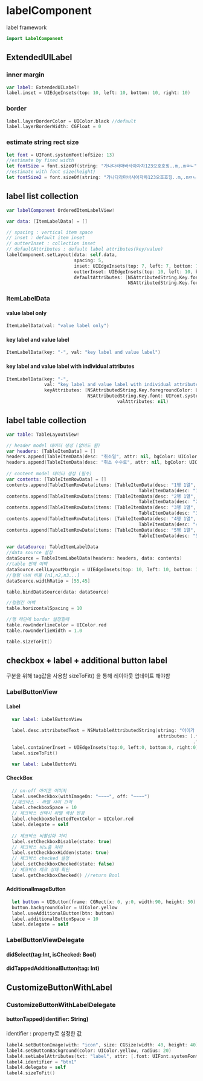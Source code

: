 # labelComponent
label framework

```swift
import LabelComponent
```

## ExtendedUILabel
### inner margin
```swift
var label: ExtendedUILabel!
label.inset = UIEdgeInsets(top: 10, left: 10, bottom: 10, right: 10)
```

### border
```swift
label.layerBorderColor = UIColor.black //default
label.layerBorderWidth: CGFloat = 0
```

### estimate string rect size
```swift
let font = UIFont.systemFont(ofSize: 13)
//estimate by fixed width
let fontSize = font.sizeOf(string: "가나다라마바사아자차123오호호힝..m,.mㅁㄴ", byWidth: 40)
//estimate with font size(height)
let fontSize2 = font.sizeOf(string: "가나다라마바사아자차123오호호힝..m,.mㅁㄴ")
```

## label list collection
```swift
var labelComponent OrderedItemLabelView!

var data: [ItemLabelData] = []

// spacing : vertical item space
// inset : default item inset
// outterInset : collection inset
// defaultAttributes : default label attributes(key/value)
labelComponent.setLayout(data: self.data, 
                         spacing: 5, 
                         inset: UIEdgeInsets(top: 7, left: 7, bottom: 7, right: 7), 
                         outterInset: UIEdgeInsets(top: 10, left: 10, bottom: 10, right: 10),
                         defaultAttributes: [NSAttributedString.Key.font: UIFont.systemFont(ofSize: 13),
                                             NSAttributedString.Key.foregroundColor: UIColor.black])
```

### ItemLabelData
#### value label only
```swift
ItemLabelData(val: "value label only")
```
#### key label and value label
```swift
ItemLabelData(key: "-", val: "key label and value label")
```

#### key label and value label with individual attributes
```swift
ItemLabelData(key: "-", 
              val: "key label and value label with individual attributes",
              keyAttributes: [NSAttributedString.Key.foregroundColor: UIColor.yellow,
                              NSAttributedString.Key.font: UIFont.systemFont(ofSize: 25)],
                                         valAttributes: nil)
```

## label table collection
```swift
var table: TableLayoutView!

// header model 데이터 생성 (없어도 됨)
var headers: [TableItemData] = []
headers.append(TableItemData(desc: "취소일", attr: nil, bgColor: UIColor.gray))
headers.append(TableItemData(desc: "취소 수수료", attr: nil, bgColor: UIColor.gray))
        
// content model 데이터 생성 (필수)
var contents: [TableItemRowData] = []
contents.append(TableItemRowData(items: [TableItemData(desc: "1행 1열", attr: nil, bgColor: nil),
                                                 TableItemData(desc: "1행 2열", attr: nil, bgColor: nil)] ))
contents.append(TableItemRowData(items: [TableItemData(desc: "2행 1열", attr: nil, bgColor: nil),
                                                 TableItemData(desc: "2행 2열", attr: nil, bgColor: nil)] ))
contents.append(TableItemRowData(items: [TableItemData(desc: "3행 1열", attr: nil, bgColor: nil),
                                                 TableItemData(desc: "3행 2열", attr: nil, bgColor: nil)] ))
contents.append(TableItemRowData(items: [TableItemData(desc: "4행 1열", attr: nil, bgColor: nil),
                                                 TableItemData(desc: "4행 2열", attr: nil, bgColor: nil)] ))
contents.append(TableItemRowData(items: [TableItemData(desc: "5행 1열", attr: nil, bgColor: nil),
                                                 TableItemData(desc: "5행 2열", attr: nil, bgColor: nil)] ))
        
var dataSource: TableItemLabelData
//data source 설정
dataSource = TableItemLabelData(headers: headers, data: contents)
//table 전체 여백
dataSource.cellLayoutMargin = UIEdgeInsets(top: 10, left: 10, bottom: 10, right: 10)
//컬럼 너비 비율 [n1,n2,n3...]
dataSource.widthRatio = [55,45]

table.bindDataSource(data: dataSource)

//컬럼간 여백
table.horizontalSpacing = 10

//행 하단에 border 설정할때
table.rowUnderlineColor = UIColor.red
table.rowUnderlieWidth = 1.0

table.sizeToFit()
```

## checkbox + label + additional button label
구분을 위해 tag값을 사용함
sizeToFit() 을 통해 레이아웃 업데이트 해야함

### LabelButtonView
#### Label
```swift
  var label: LabelButtonView
  
  label.desc.attributedText = NSMutableAttributedString(string: "어이가 없음",
                                                        attributes: [.font: UIFont.systemFont(ofSize: 15),
                                                                     .foregroundColor: UIColor.green])
  label.containerInset = UIEdgeInsets(top:0, left:0, bottom:0, right:0)
  label.sizeToFit()

  var label: LabelButtonVi
```
#### CheckBox
```swift
  // on-off 아이콘 이미지
  label.useCheckbox(withImageOn: "~~~~", off: "~~~~")
  //체크박스 - 라벨 사이 간격
  label.checkboxSpace = 10 
  // 체크박스 선택시 라벨 색상 변경
  label.checkboxSelectedTextColor = UIColor.red
  label.delegate = self
  
  // 체크박스 비활성화 처리
  label.setCheckboxDisable(state: true)
  // 체크박스 비노출 처리
  label.setCheckboxHidden(state: true)
  // 체크박스 checked 설정
  label.setCheckboxChecked(state: false)
  // 체크박스 체크 상태 확인
  label.getCheckboxChecked() //return Bool
```

#### AdditionalImageButton
```swift
  let button = UIButton(frame: CGRect(x: 0, y:0, width:90, height: 50)
  button.backgroundColor = UIColor.yellow
  label.useAdditionalButton(btn: button)
  label.additionalButtonSpace = 10
  label.delegate = self
```

### LabelButtonViewDelegate
#### didSelect(tag:Int, isChecked: Bool)
#### didTappedAdditionalButton(tag: Int)


## CustomizeButtonWithLabel
### CustomizeButtonWithLabelDelegate
#### buttonTapped(identifier: String)
identifier : property로 설정한 값
```swift
label4.setButtonImage(with: "icon", size: CGSize(width: 40, height: 40))
label4.setButtonBackground(color: UIColor.yellow, radius: 20)
label4.setLabelAttributes(txt: "label", attr: [.font: UIFont.systemFont(ofSize: 14), .foregroundColor: UIColor.green])
label4.identifier = "btn1"
label4.delegate = self
label4.sizeToFit()
```
